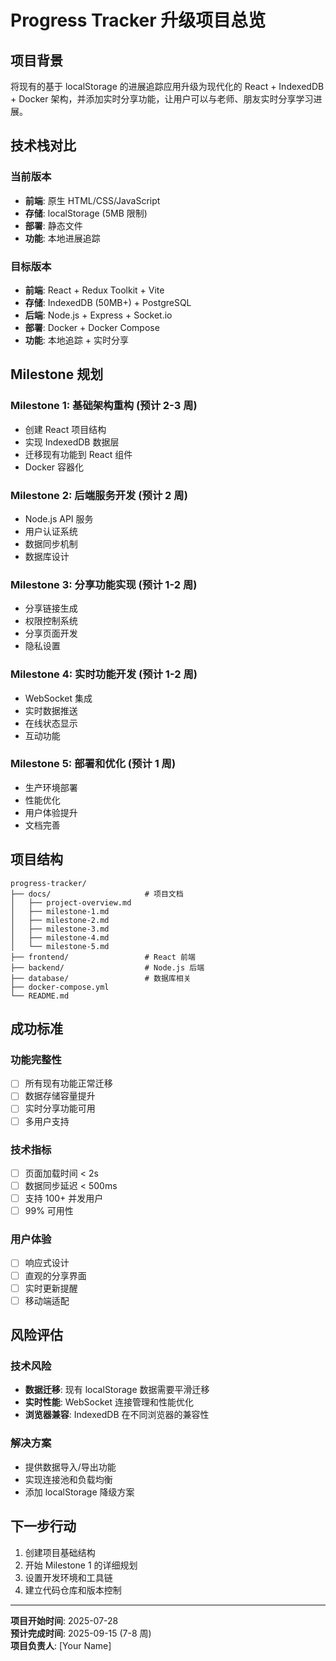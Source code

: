 # Progress Tracker 升级项目总览

## 项目背景

将现有的基于 localStorage 的进展追踪应用升级为现代化的 React + IndexedDB + Docker 架构，并添加实时分享功能，让用户可以与老师、朋友实时分享学习进展。

## 技术栈对比

### 当前版本
- **前端**: 原生 HTML/CSS/JavaScript
- **存储**: localStorage (5MB 限制)
- **部署**: 静态文件
- **功能**: 本地进展追踪

### 目标版本
- **前端**: React + Redux Toolkit + Vite
- **存储**: IndexedDB (50MB+) + PostgreSQL
- **后端**: Node.js + Express + Socket.io
- **部署**: Docker + Docker Compose
- **功能**: 本地追踪 + 实时分享

## Milestone 规划

### Milestone 1: 基础架构重构 (预计 2-3 周)
- 创建 React 项目结构
- 实现 IndexedDB 数据层
- 迁移现有功能到 React 组件
- Docker 容器化

### Milestone 2: 后端服务开发 (预计 2 周)
- Node.js API 服务
- 用户认证系统
- 数据同步机制
- 数据库设计

### Milestone 3: 分享功能实现 (预计 1-2 周)
- 分享链接生成
- 权限控制系统
- 分享页面开发
- 隐私设置

### Milestone 4: 实时功能开发 (预计 1-2 周)
- WebSocket 集成
- 实时数据推送
- 在线状态显示
- 互动功能

### Milestone 5: 部署和优化 (预计 1 周)
- 生产环境部署
- 性能优化
- 用户体验提升
- 文档完善

## 项目结构

```
progress-tracker/
├── docs/                     # 项目文档
│   ├── project-overview.md
│   ├── milestone-1.md
│   ├── milestone-2.md
│   ├── milestone-3.md
│   ├── milestone-4.md
│   └── milestone-5.md
├── frontend/                 # React 前端
├── backend/                  # Node.js 后端
├── database/                 # 数据库相关
├── docker-compose.yml
└── README.md
```

## 成功标准

### 功能完整性
- [ ] 所有现有功能正常迁移
- [ ] 数据存储容量提升
- [ ] 实时分享功能可用
- [ ] 多用户支持

### 技术指标
- [ ] 页面加载时间 < 2s
- [ ] 数据同步延迟 < 500ms
- [ ] 支持 100+ 并发用户
- [ ] 99% 可用性

### 用户体验
- [ ] 响应式设计
- [ ] 直观的分享界面
- [ ] 实时更新提醒
- [ ] 移动端适配

## 风险评估

### 技术风险
- **数据迁移**: 现有 localStorage 数据需要平滑迁移
- **实时性能**: WebSocket 连接管理和性能优化
- **浏览器兼容**: IndexedDB 在不同浏览器的兼容性

### 解决方案
- 提供数据导入/导出功能
- 实现连接池和负载均衡
- 添加 localStorage 降级方案

## 下一步行动

1. 创建项目基础结构
2. 开始 Milestone 1 的详细规划
3. 设置开发环境和工具链
4. 建立代码仓库和版本控制

---

**项目开始时间**: 2025-07-28  
**预计完成时间**: 2025-09-15 (7-8 周)  
**项目负责人**: [Your Name]
